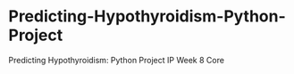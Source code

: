 # Predicting-Hypothyroidism-Python-Project
Predicting Hypothyroidism: Python Project IP Week 8 Core
